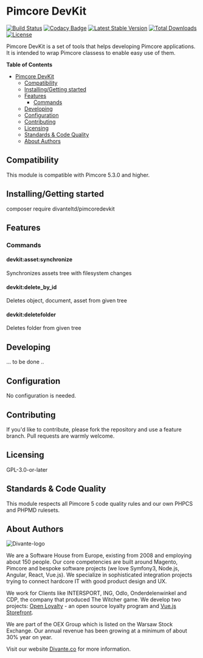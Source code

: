# Pimcore DevKit
[![Build Status](https://travis-ci.org/DivanteLtd/pimcore-devkit.svg?branch=master)](https://travis-ci.org/DivanteLtd/pimcore-devkit)
[![Codacy Badge](https://api.codacy.com/project/badge/Grade/867f5904381d4e3a86bf33f2b5a99401)](https://www.codacy.com/app/Divante/pimcore-devkit?utm_source=github.com&amp;utm_medium=referral&amp;utm_content=DivanteLtd/pimcore-devkit&amp;utm_campaign=Badge_Grade)
[![Latest Stable Version](https://poser.pugx.org/divante-ltd/pimcore-devkit/v/stable)](https://packagist.org/packages/divante-ltd/pimcore-devkit)
[![Total Downloads](https://poser.pugx.org/divante-ltd/pimcore-devkit/downloads)](https://packagist.org/packages/divante-ltd/pimcore-devkit)
[![License](https://poser.pugx.org/divante-ltd/pimcore-devkit/license)](https://github.com/DivanteLtd/pimcore-devkit/blob/master/LICENSE)

Pimcore DevKit is a set of tools that helps developing Pimcore applications. It is intended to wrap Pimcore classess to enable easy use of them.

**Table of Contents**

- [Pimcore DevKit](#pimcore-devkit)
	- [Compatibility](#compatibility)
	- [Installing/Getting started](#installinggetting-started)
	- [Features](#features)
		- [Commands](#commands)
	- [Developing](#developing)
	- [Configuration](#configuration)
	- [Contributing](#contributing)
	- [Licensing](#licensing)
	- [Standards & Code Quality](#standards--code-quality)
	- [About Authors](#about-authors)

## Compatibility

This module is compatible with Pimcore 5.3.0 and higher.

## Installing/Getting started

composer require divanteltd/pimcoredevkit

## Features

### Commands

####  devkit:asset:synchronize
Synchronizes assets tree with filesystem changes
#### devkit:delete_by_id
Deletes object, document, asset from given tree
#### devkit:deletefolder
Deletes folder from given tree

## Developing

... to be done ..

## Configuration

No configuration is needed.

## Contributing

If you'd like to contribute, please fork the repository and use a feature branch. Pull requests are warmly welcome.

## Licensing

GPL-3.0-or-later

## Standards & Code Quality

This module respects all Pimcore 5 code quality rules and our own PHPCS and PHPMD rulesets.

## About Authors

![Divante-logo](http://divante.co/logo-HG.png "Divante")

We are a Software House from Europe, existing from 2008 and employing about 150 people. Our core competencies are built around Magento, Pimcore and bespoke software projects (we love Symfony3, Node.js, Angular, React, Vue.js). We specialize in sophisticated integration projects trying to connect hardcore IT with good product design and UX.

We work for Clients like INTERSPORT, ING, Odlo, Onderdelenwinkel and CDP, the company that produced The Witcher game. We develop two projects: [Open Loyalty](http://www.openloyalty.io/ "Open Loyalty") - an open source loyalty program and [Vue.js Storefront](https://github.com/DivanteLtd/vue-storefront "Vue.js Storefront").

We are part of the OEX Group which is listed on the Warsaw Stock Exchange. Our annual revenue has been growing at a minimum of about 30% year on year.

Visit our website [Divante.co](https://divante.co/ "Divante.co") for more information.
